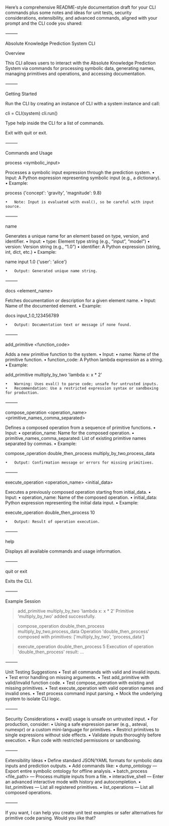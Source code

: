 Here’s a comprehensive README-style documentation draft for your CLI commands plus some notes and ideas for unit tests, security considerations, extensibility, and advanced commands, aligned with your prompt and the CLI code you shared:

⸻

Absolute Knowledge Prediction System CLI

Overview

This CLI allows users to interact with the Absolute Knowledge Prediction System via commands for processing symbolic data, generating names, managing primitives and operations, and accessing documentation.

⸻

Getting Started

Run the CLI by creating an instance of CLI with a system instance and call:

cli = CLI(system)
cli.run()

Type help inside the CLI for a list of commands.

Exit with quit or exit.

⸻

Commands and Usage

process <symbolic_input>

Processes a symbolic input expression through the prediction system.
	•	Input: A Python expression representing symbolic input (e.g., a dictionary).
	•	Example:

process {'concept': 'gravity', 'magnitude': 9.8}


	•	Note: Input is evaluated with eval(), so be careful with input source.

⸻

name <type> <version> <identifier>

Generates a unique name for an element based on type, version, and identifier.
	•	Input:
	•	type: Element type string (e.g., “input”, “model”)
	•	version: Version string (e.g., “1.0”)
	•	identifier: A Python expression (string, int, dict, etc.)
	•	Example:

name input 1.0 {'user': 'alice'}


	•	Output: Generated unique name string.

⸻

docs <element_name>

Fetches documentation or description for a given element name.
	•	Input: Name of the documented element.
	•	Example:

docs input_1.0_123456789


	•	Output: Documentation text or message if none found.

⸻

add_primitive <name> <function_code>

Adds a new primitive function to the system.
	•	Input:
	•	name: Name of the primitive function.
	•	function_code: A Python lambda expression as a string.
	•	Example:

add_primitive multiply_by_two 'lambda x: x * 2'


	•	Warning: Uses eval() to parse code; unsafe for untrusted inputs.
	•	Recommendation: Use a restricted expression syntax or sandboxing for production.

⸻

compose_operation <operation_name> <primitive_names_comma_separated>

Defines a composed operation from a sequence of primitive functions.
	•	Input:
	•	operation_name: Name for the composed operation.
	•	primitive_names_comma_separated: List of existing primitive names separated by commas.
	•	Example:

compose_operation double_then_process multiply_by_two,process_data


	•	Output: Confirmation message or errors for missing primitives.

⸻

execute_operation <operation_name> <initial_data>

Executes a previously composed operation starting from initial_data.
	•	Input:
	•	operation_name: Name of the composed operation.
	•	initial_data: Python expression representing the initial data input.
	•	Example:

execute_operation double_then_process 10


	•	Output: Result of operation execution.

⸻

help

Displays all available commands and usage information.

⸻

quit or exit

Exits the CLI.

⸻

Example Session

> add_primitive multiply_by_two 'lambda x: x * 2'
Primitive 'multiply_by_two' added successfully.

> compose_operation double_then_process multiply_by_two,process_data
Operation 'double_then_process' composed with primitives: ['multiply_by_two', 'process_data']

> execute_operation double_then_process 5
Execution of operation 'double_then_process' result: ...


⸻

Unit Testing Suggestions
	•	Test all commands with valid and invalid inputs.
	•	Test error handling on missing arguments.
	•	Test add_primitive with valid/invalid function code.
	•	Test compose_operation with existing and missing primitives.
	•	Test execute_operation with valid operation names and invalid ones.
	•	Test process command input parsing.
	•	Mock the underlying system to isolate CLI logic.

⸻

Security Considerations
	•	eval() usage is unsafe on untrusted input.
	•	For production, consider:
	•	Using a safe expression parser (e.g., asteval, numexpr) or a custom mini-language for primitives.
	•	Restrict primitives to single expressions without side effects.
	•	Validate inputs thoroughly before execution.
	•	Run code with restricted permissions or sandboxing.

⸻

Extensibility Ideas
	•	Define standard JSON/YAML formats for symbolic data inputs and prediction outputs.
	•	Add commands like:
	•	dump_ontology — Export entire symbolic ontology for offline analysis.
	•	batch_process <file_path> — Process multiple inputs from a file.
	•	interactive_shell — Enter an advanced interactive mode with history and autocompletion.
	•	list_primitives — List all registered primitives.
	•	list_operations — List all composed operations.

⸻

If you want, I can help you create unit test examples or safer alternatives for primitive code parsing. Would you like that?
